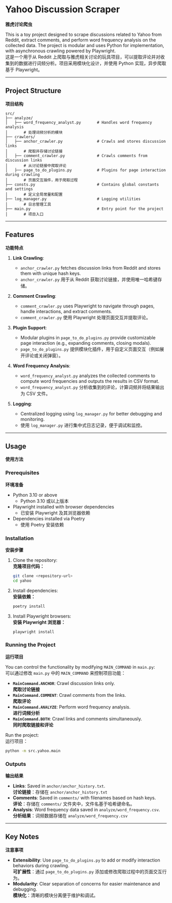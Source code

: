 

# Yahoo Discussion Scraper  
**雅虎讨论爬虫**

This is a toy project designed to scrape discussions related to Yahoo from Reddit, extract comments, and perform word frequency analysis on the collected data. The project is modular and uses Python for implementation, with asynchronous crawling powered by Playwright.  
这是一个用于从 Reddit 上爬取与雅虎相关讨论的玩具项目，可以提取评论并对收集到的数据进行词频分析。项目采用模块化设计，并使用 Python 实现，异步爬取基于 Playwright。

---

## Project Structure  
**项目结构**

```
src/
├── analyze/
│   ├── word_frequency_analyst.py       # Handles word frequency analysis  
│       # 处理词频分析的模块
├── crawlers/
│   ├── anchor_crawler.py               # Crawls and stores discussion links  
│       # 爬取并存储讨论链接
│   ├── comment_crawler.py              # Crawls comments from discussion links  
│       # 从讨论链接中爬取评论
│   ├── page_to_do_plugins.py           # Plugins for page interaction during crawling  
│       # 页面交互插件，用于爬取过程
├── consts.py                           # Contains global constants and settings  
│       # 定义全局常量和配置
├── log_manager.py                      # Logging utilities  
│       # 日志管理工具
├── main.py                             # Entry point for the project  
│       # 项目入口
```

---

## Features  
**功能特点**

1. **Link Crawling**:  
   - `anchor_crawler.py` fetches discussion links from Reddit and stores them with unique hash keys.  
   - `anchor_crawler.py` 用于从 Reddit 获取讨论链接，并使用唯一哈希键存储。

2. **Comment Crawling**:  
   - `comment_crawler.py` uses Playwright to navigate through pages, handle interactions, and extract comments.  
   - `comment_crawler.py` 使用 Playwright 处理页面交互并提取评论。

3. **Plugin Support**:  
   - Modular plugins in `page_to_do_plugins.py` provide customizable page interaction (e.g., expanding comments, closing modals).  
   - `page_to_do_plugins.py` 提供模块化插件，用于自定义页面交互（例如展开评论或关闭弹窗）。

4. **Word Frequency Analysis**:  
   - `word_frequency_analyst.py` analyzes the collected comments to compute word frequencies and outputs the results in CSV format.  
   - `word_frequency_analyst.py` 分析收集到的评论，计算词频并将结果输出为 CSV 文件。

5. **Logging**:  
   - Centralized logging using `log_manager.py` for better debugging and monitoring.  
   - 使用 `log_manager.py` 进行集中式日志记录，便于调试和监控。

---

## Usage  
**使用方法**

### Prerequisites  
**环境准备**

- Python 3.10 or above  
  - Python 3.10 或以上版本  
- Playwright installed with browser dependencies  
  - 已安装 Playwright 及其浏览器依赖  
- Dependencies installed via Poetry  
  - 使用 Poetry 安装依赖  

### Installation  
**安装步骤**

1. Clone the repository:  
   **克隆项目代码：**  
   ```bash
   git clone <repository-url>
   cd yahoo
   ```

2. Install dependencies:  
   **安装依赖：**  
   ```bash
   poetry install
   ```

3. Install Playwright browsers:  
   **安装 Playwright 浏览器：**  
   ```bash
   playwright install
   ```

### Running the Project  
**运行项目**

You can control the functionality by modifying `MAIN_COMMAND` in `main.py`:  
可以通过修改 `main.py` 中的 `MAIN_COMMAND` 来控制项目功能：

- **`MainCommand.ANCHOR`**: Crawl discussion links only.  
  **爬取讨论链接**  
- **`MainCommand.COMMENT`**: Crawl comments from the links.  
  **爬取评论**  
- **`MainCommand.ANALYZE`**: Perform word frequency analysis.  
  **进行词频分析**  
- **`MainCommand.BOTH`**: Crawl links and comments simultaneously.  
  **同时爬取链接和评论**  

Run the project:  
运行项目：  
```bash
python -m src.yahoo.main
```

### Outputs  
**输出结果**

- **Links**: Saved in `anchor/anchor_history.txt`.  
  **讨论链接**：存储在 `anchor/anchor_history.txt`  
- **Comments**: Saved in `comments/` with filenames based on hash keys.  
  **评论**：存储在 `comments/` 文件夹中，文件名基于哈希键命名。  
- **Analysis**: Word frequency data saved in `analyze/word_frequency.csv`.  
  **分析结果**：词频数据存储在 `analyze/word_frequency.csv`  

---

## Key Notes  
**注意事项**

- **Extensibility**: Use `page_to_do_plugins.py` to add or modify interaction behaviors during crawling.  
  **可扩展性**：通过 `page_to_do_plugins.py` 添加或修改爬取过程中的页面交互行为。  
- **Modularity**: Clear separation of concerns for easier maintenance and debugging.  
  **模块化**：清晰的模块分离便于维护和调试。